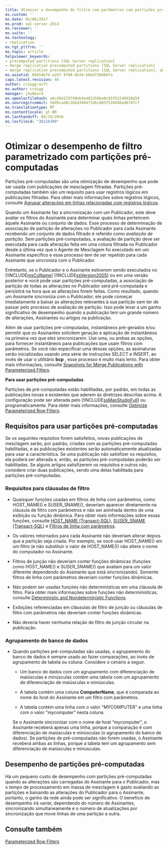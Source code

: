 ```yaml
---
title: Otimizar o desempenho de filtro com parâmetros com partições pré-computadas | Microsoft Docs
ms.custom: ''
ms.date: 03/06/2017
ms.prod: sql-server-2014
ms.reviewer: ''
ms.suite: ''
ms.technology:
- replication
ms.tgt_pltfrm: ''
ms.topic: article
helpviewer_keywords:
- precomputed partitions [SQL Server replication]
- merge replication precomputed partitions [SQL Server replication]
- merge replication precomputed partitions [SQL Server replication], about precomputed partitions
ms.assetid: 85654bf4-e25f-4f04-8e34-bbbd738d60fa
caps.latest.revision: 44
author: craigg-msft
ms.author: craigg
manager: jhubbard
ms.openlocfilehash: a6cd94215f90eb9a483258ba0c85f622d0938d54
ms.sourcegitcommit: 5dd5cad0c1bbd308471d6c885f516948ad67dfcf
ms.translationtype: MT
ms.contentlocale: pt-BR
ms.lasthandoff: 06/19/2018
ms.locfileid: "36116398"
---
```

# <a name="optimize-parameterized-filter-performance-with-precomputed-partitions"></a>Otimizar o desempenho de filtro parametrizado com partições pré-computadas
  Partições pré-computadas são uma otimização de desempenho que pode ser usada com publicações de mesclagem filtradas. Partições pré-computadas também são um requisito para usar registros lógicos em publicações filtradas. Para obter mais informações sobre registros lógicos, consulte [Agrupar alterações em linhas relacionadas com registros lógicos](group-changes-to-related-rows-with-logical-records.md).  
  
 Quando um Assinante faz a sincronização com um Publicador, este deve avaliar os filtros do Assinante para determinar quais linhas pertencem àquele Assinante ou conjunto de dados. Esse processo de determinação de associação de partição de alterações no Publicador para cada Assinante recebendo um conjunto de dados filtrado é referido como *avaliação de partição*. Sem partições pré-computadas, a avaliação de partição deve ser executada para cada alteração feita em uma coluna filtrada no Publicador desde a última vez que o Agente de Mesclagem foi executado em um Assinante específico e esse processo tem de ser repetido para cada Assinante que sincroniza com o Publicador.  
  
 Entretanto, se o Publicador e o Assinante estiverem sendo executados no [!INCLUDE[msCoName](../../../includes/msconame-md.md)] [!INCLUDE[ssVersion2005](../../../includes/ssversion2005-md.md)] ou em uma versão posterior e você pode usar partições pré-computadas, a associação de partição de todas as alterações no Publicador será pré-computada e persistirá na hora que as alterações forem feitas. Como resultado, quando um Assinante sincroniza com o Publicador, ele pode começar imediatamente a baixar as alterações relevantes à sua partição sem ter de passar pelo processo de avaliação de partição. Isso pode levar a um ganho significativo de desempenho quando a publicação tem um grande número de alterações, Assinantes ou artigos na publicação.  
  
 Além de usar partições pré-computadas, instantâneos pré-gerados e/ou permitir que os Assinantes solicitem geração e aplicação de instantâneos na primeira vez que eles sincronizarem. Use uma, ou ambas as opções, para fornecer instantâneos para publicações que usam filtros com parâmetros. Se você não especificar uma dessas opções, as assinaturas serão inicializadas usando uma série de instruções SELECT e INSERT, ao invés de usar o utilitário **bcp** , esse processo é muito mais lento. Para obter mais informações, consulte [Snapshots for Merge Publications with Parameterized Filters](../snapshots-for-merge-publications-with-parameterized-filters.md).  
  
 **Para usar partições pré-computadas**  
  
 Partições de pré-computadas estão habilitadas, por padrão, em todas as publicações novas e existentes que aderem às diretrizes descritas acima. A configuração pode ser alterada pelo [!INCLUDE[ssManStudioFull](../../../includes/ssmanstudiofull-md.md)] ou programaticamente. Para obter mais informações, consulte [Optimize Parameterized Row Filters](../publish/optimize-parameterized-row-filters.md).  
  
## <a name="requirements-for-using-precomputed-partitions"></a>Requisitos para usar partições pré-computadas  
 Se os seguintes requisitos forem satisfeitos, novas publicações de mesclagem serão, por padrão, criadas com as partições pré-computadas habilitadas, e as publicações existentes serão automaticamente atualizadas para usar a característica. Se uma publicação não satisfizer os requisitos, ela poderá ser alterada e, então, as partições pré-computadas poderão ser habilitadas. Se alguns artigos satisfizerem os requisitos e outros não, considere criar duas publicações, sendo uma delas habilitada para partições pré-computadas.  
  
### <a name="requirements-for-filter-clauses"></a>Requisitos para cláusulas de filtro  
  
-   Quaisquer funções usadas em filtros de linha com parâmetros, como HOST_NAME() e SUSER_SNAME(), deveriam aparecer diretamente na cláusula de filtro com parâmetros e não ser aninhada dentro de uma exibição ou função dinâmica. Para obter mais informações sobre essas funções, consulte [HOST_NAME &#40;Transact-SQL&#41;](/sql/t-sql/functions/host-name-transact-sql), [SUSER_SNAME &#40;Transact-SQL&#41;](/sql/t-sql/functions/suser-sname-transact-sql) e [Filtros de linha com parâmetros](parameterized-filters-parameterized-row-filters.md).  
  
-   Os valores retornados para cada Assinante não deveriam alterar depois que a partição seja criada. Por exemplo, se você usar HOST_NAME() em um filtro (e não substituir o valor de HOST_NAME()) não altere o nome do computador no Assinante.  
  
-   Filtros de junção não deveriam conter funções dinâmicas (funções como HOST_NAME() e SUSER_SNAME() que avaliam para um valor diferente dependendo do Assinante que está sincronizando). Somente filtros de linha com parâmetros deveriam conter funções dinâmicas.  
  
-   Não podem ser usadas funções não determinísticas em uma cláusula de filtro. Para obter mais informações sobre funções não determinísticas, consulte [Deterministic and Nondeterministic Functions](../../user-defined-functions/deterministic-and-nondeterministic-functions.md).  
  
-   Exibições referenciadas em cláusulas de filtro de junção ou cláusulas de filtro com parâmetros não deveriam conter funções dinâmicas.  
  
-   Não deveria haver nenhuma relação de filtro de junção circular na publicação.  
  
### <a name="database-collation"></a>Agrupamento de banco de dados  
  
-   Quando partições pré-computadas são usadas, o agrupamento do banco de dados é sempre usado ao fazer comparações, ao invés de agrupamento de tabela ou coluna. Considere o cenário a seguir.  
  
    -   Um banco de dados com um agrupamento com diferenciação de maiúsculas e minúsculas contém uma tabela com um agrupamento de diferenciação de maiúsculas e minúsculas.  
  
    -   A tabela contém uma coluna **ComputerName**, que é comparada ao nome do host do Assinante em um filtro com parâmetros.  
  
    -   A tabela contém uma linha com o valor "MYCOMPUTER" e uma linha com o valor "mycomputer" nesta coluna.  
  
     Se o Assinante sincronizar com o nome de host “mycomputer”, o Assinante receberá apenas uma linha, porque a comparação é com diferenciação de maiúsculas e minúsculas (o agrupamento do banco de dados). Se partições de pré-computadas não forem usadas, o Assinante receberá ambas as linhas, porque a tabela tem um agrupamento sem diferenciação de maiúsculas e minúsculas.  
  
## <a name="performance-of-precomputed-partitions"></a>Desempenho de partições pré-computadas  
 Há um pequeno custo de desempenho com partições pré-computadas quando as alterações são carregadas do Assinante para o Publicador, mas o tempo de processamento em massa de mesclagem é gasto avaliando as partições e baixando as alterações do Publicador para o Assinante, portanto, o ganho da rede ainda pode ser significativo. O benefício de desempenho irá variar, dependendo do número de Assinantes, sincronizando simultaneamente e o número de atualizações por sincronização que move linhas de uma partição a outra.  
  
## <a name="see-also"></a>Consulte também  
 [Parameterized Row Filters](parameterized-filters-parameterized-row-filters.md)  
  
  
